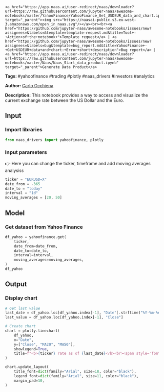     <a href="https://app.naas.ai/user-redirect/naas/downloader?url=https://raw.githubusercontent.com/jupyter-naas/awesome-notebooks/master/YahooFinance/YahooFinance_Get_USDEUR_data_and_chart.ipynb" target="_parent"><img src="https://naasai-public.s3.eu-west-3.amazonaws.com/open_in_naas.svg"/></a><br><br><a href="https://github.com/jupyter-naas/awesome-notebooks/issues/new?assignees=&labels=&template=template-request.md&title=Tool+-+Action+of+the+notebook+">Template request</a> | <a href="https://github.com/jupyter-naas/awesome-notebooks/issues/new?assignees=&labels=bug&template=bug_report.md&title=YahooFinance+-+Get+USDEUR+data+and+chart:+Error+short+description">Bug report</a> | <a href="https://app.naas.ai/user-redirect/naas/downloader?url=https://raw.githubusercontent.com/jupyter-naas/awesome-notebooks/master/Naas/Naas_Start_data_product.ipynb" target="_parent">Generate Data Product</a>

**Tags:** #yahoofinance #trading #plotly #naas_drivers #investors #analytics

**Author:** [Carlo Occhiena](https://www.linkedin.com/in/carloocchiena/)

**Description:** This notebook provides a way to access and visualize the current exchange rate between the US Dollar and the Euro.

## Input

### Import libraries


```python
from naas_drivers import yahoofinance, plotly
```

### Input parameters
👉 Here you can change the ticker, timeframe and add moving averages analysiss


```python
ticker = "EURUSD=X"
date_from = -365
date_to = "today"
interval = "1d"
moving_averages = [20, 50]
```

## Model

### Get dataset from Yahoo Finance


```python
df_yahoo = yahoofinance.get(
    ticker,
    date_from=date_from,
    date_to=date_to,
    interval=interval,
    moving_averages=moving_averages,
)
df_yahoo
```

## Output

### Display chart


```python
# Get last value
last_date = df_yahoo.loc[df_yahoo.index[-1], "Date"].strftime("%Y-%m-%d")
last_value = df_yahoo.loc[df_yahoo.index[-1], "Close"]

# Create chart
chart = plotly.linechart(
    df_yahoo,
    x="Date",
    y=["Close", "MA20", "MA50"],
    showlegend=True,
    title=f"<b>{ticker} rate as of {last_date}</b><br><span style='font-size: 13px;'>Last value: {last_value}</span>",
)

chart.update_layout(
    title_font=dict(family="Arial", size=18, color="black"),
    legend_font=dict(family="Arial", size=11, color="black"),
    margin_pad=10,
)
```
